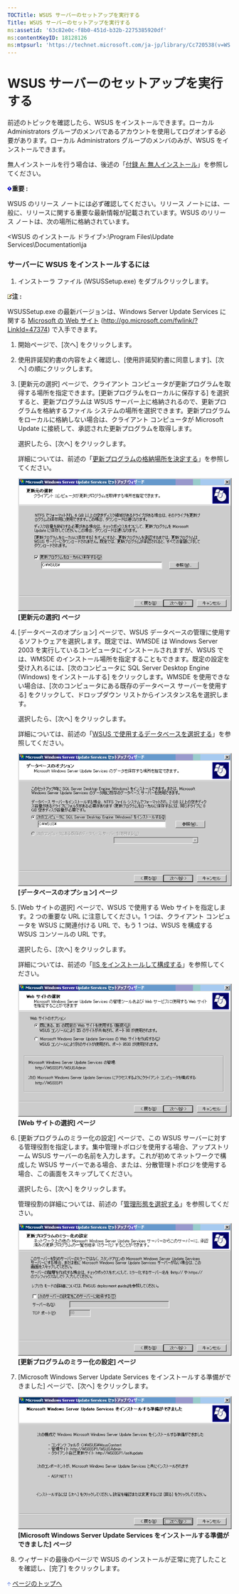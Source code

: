 ```yaml
---
TOCTitle: WSUS サーバーのセットアップを実行する
Title: WSUS サーバーのセットアップを実行する
ms:assetid: '63c82e0c-f8b0-451d-b32b-2275385920df'
ms:contentKeyID: 18128126
ms:mtpsurl: 'https://technet.microsoft.com/ja-jp/library/Cc720538(v=WS.10)'
---
```


WSUS サーバーのセットアップを実行する
=====================================

前述のトピックを確認したら、WSUS をインストールできます。ローカル Administrators グループのメンバであるアカウントを使用してログオンする必要があります。ローカル Administrators グループのメンバのみが、WSUS をインストールできます。

無人インストールを行う場合は、後述の「[付録 A: 無人インストール](http://www.microsoft.com/japan/technet/prodtechnol/windowsserver2003/library/wsus/wsusdeploymentguidetc/3e8fcb38-d5a9-4285-baa2-23323a384cb1.mspx)」を参照してください。

![](images/Cc720538.important(ja-jp,WS.10).gif)**重要 :**

WSUS のリリース ノートには必ず確認してください。リリース ノートには、一般に、リリースに関する重要な最新情報が記載されています。WSUS のリリース ノートは、次の場所に格納されています。

&lt;WSUS のインストール ドライブ&gt;:\\Program Files\\Update Services\\Documentation\\ja

### サーバーに WSUS をインストールするには

1.  インストーラ ファイル (WSUSSetup.exe) をダブルクリックします。

![](images/Cc720538.note(ja-jp,WS.10).gif)**注 :**

WSUSSetup.exe の最新バージョンは、Windows Server Update Services に関する [Microsoft の Web サイト](http://go.microsoft.com/fwlink/?linkid=47374) (http://go.microsoft.com/fwlink/?LinkId=47374) で入手できます。

1.  開始ページで、\[次へ\] をクリックします。

2.  使用許諾契約書の内容をよく確認し、\[使用許諾契約書に同意します\]、\[次へ\] の順にクリックします。

3.  \[更新元の選択\] ページで、クライアント コンピュータが更新プログラムを取得する場所を指定できます。\[更新プログラムをローカルに保存する\] を選択すると、更新プログラムは WSUS サーバー上に格納されるので、更新プログラムを格納するファイル システムの場所を選択できます。更新プログラムをローカルに格納しない場合は、クライアント コンピュータが Microsoft Update に接続して、承認された更新プログラムを取得します。

    選択したら、\[次へ\] をクリックします。

    詳細については、前述の「[更新プログラムの格納場所を決定する](http://www.microsoft.com/japan/technet/prodtechnol/windowsserver2003/library/wsus/wsusdeploymentguidetc/3102c059-d7a4-49d8-8de8-299e730bb109.mspx)」を参照してください。

    ![](images/Cc720538.sus2_install_3s(ja-jp,WS.10).gif)
    **\[更新元の選択\] ページ**

4.  \[データベースのオプション\] ページで、WSUS データベースの管理に使用するソフトウェアを選択します。既定では、WMSDE は Windows Server 2003 を実行しているコンピュータにインストールされますが、WSUS では、WMSDE のインストール場所を指定することもできます。既定の設定を受け入れるには、\[次のコンピュータに SQL Server Desktop Engine (Windows) をインストールする\] をクリックします。WMSDE を使用できない場合は、\[次のコンピュータにある既存のデータベース サーバーを使用する\] をクリックして、ドロップダウン リストからインスタンス名を選択します。

    選択したら、\[次へ\] をクリックします。

    詳細については、前述の「[WSUS で使用するデータベースを選択する](http://www.microsoft.com/japan/technet/prodtechnol/windowsserver2003/library/wsus/wsusdeploymentguidetc/86b1e90d-307d-4b35-88a1-84baccd1ff63.mspx)」を参照してください。

    ![](images/Cc720538.sus2_install_4s(ja-jp,WS.10).gif)
    **\[データベースのオプション\] ページ**

5.  \[Web サイトの選択\] ページで、WSUS で使用する Web サイトを指定します。2 つの重要な URL に注意してください。1 つは、クライアント コンピュータを WSUS に関連付ける URL で、もう 1 つは、WSUS を構成する WSUS コンソールの URL です。

    選択したら、\[次へ\] をクリックします。

    詳細については、前述の「[IIS をインストールして構成する](http://www.microsoft.com/japan/technet/prodtechnol/windowsserver2003/library/wsus/wsusdeploymentguidetc/6b2e1035-5b82-45f4-9f51-6cc0ca32fd60.mspx)」を参照してください。

    ![](images/Cc720538.sus2_install_5s(ja-jp,WS.10).gif)
    **\[Web サイトの選択\] ページ**

6.  \[更新プログラムのミラー化の設定\] ページで、この WSUS サーバーに対する管理役割を指定します。集中管理トポロジを使用する場合、アップストリーム WSUS サーバーの名前を入力します。これが初めてネットワークで構成した WSUS サーバーである場合、または、分散管理トポロジを使用する場合、この画面をスキップしてください。

    選択したら、\[次へ\] をクリックします。

    管理役割の詳細については、前述の「[管理形態を選択する](http://www.microsoft.com/japan/technet/prodtechnol/windowsserver2003/library/wsus/wsusdeploymentguidetc/c18ab8e3-b76d-46a8-84e6-b46adb778098.mspx)」を参照してください。

    ![](images/Cc720538.f26e09d5-983c-418d-8511-8960850403ef(ja-jp,WS.10).gif)
    **\[更新プログラムのミラー化の設定\] ページ**

7.  \[Microsoft Windows Server Update Services をインストールする準備ができました\] ページで、\[次へ\] をクリックします。

    ![](images/Cc720538.sus2_install_6s(ja-jp,WS.10).gif)
    **\[Microsoft Windows Server Update Services をインストールする準備ができました\] ページ**

8.  ウィザードの最後のページで WSUS のインストールが正常に完了したことを確認し、\[完了\] をクリックします。

![](images/Cc720538.arrow_px_up(ja-jp,WS.10).gif) [ページのトップへ](#ctl00_rs1_eb1_panel1)
